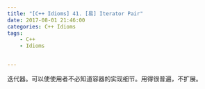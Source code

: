 ```yaml
---
title: "[C++ Idioms] 41. [易] Iterator Pair"
date: 2017-08-01 21:46:00
categories: C++ Idioms
tags:
    - C++
    - Idioms


---
```

迭代器。<!--more-->可以使使用者不必知道容器的实现细节。用得很普遍，不扩展。